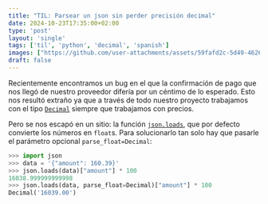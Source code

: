 ```yaml
---                                                                             
title: "TIL: Parsear un json sin perder precisión decimal"
date: 2024-10-23T17:35:00+02:00
type: 'post'
layout: 'single'
tags: ['til', 'python', 'decimal', 'spanish']
images: ["https://github.com/user-attachments/assets/59fafd2c-5d49-4626-b338-314e0f20fcc7"]
draft: false
---
```


Recientemente encontramos un bug en el que la confirmación de pago que nos llegó de nuestro proveedor difería por un céntimo de lo esperado. Esto nos resultó extraño ya que a través de todo nuestro proyecto trabajamos con el tipo [`Decimal`](https://docs.python.org/3/library/decimal.html) siempre que trabajamos con precios. 

Pero se nos escapó en un sitio: la función [`json.loads`](https://docs.python.org/3/library/json.html#json.loads), que por defecto convierte los números en `float`s. Para solucionarlo tan solo hay que pasarle el parámetro opcional `parse_float=Decimal`:

```python
>>> import json
>>> data = '{"amount": 160.39}'
>>> json.loads(data)["amount"] * 100
16038.999999999998
>>> json.loads(data, parse_float=Decimal)["amount"] * 100
Decimal('16039.00')
```
